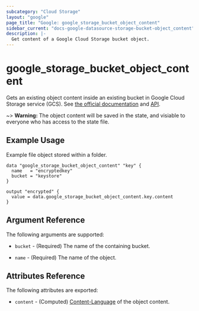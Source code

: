 ```yaml
---
subcategory: "Cloud Storage"
layout: "google"
page_title: "Google: google_storage_bucket_object_content"
sidebar_current: "docs-google-datasource-storage-bucket-object_content"
description: |-
  Get content of a Google Cloud Storage bucket object.
---
```



# google\_storage\_bucket\_object\_content

Gets an existing object content  inside an existing bucket in Google Cloud Storage service (GCS).
See [the official documentation](https://cloud.google.com/storage/docs/key-terms#objects)
and
[API](https://cloud.google.com/storage/docs/json_api/v1/objects).

~> **Warning:** The object content will be saved in the state, and visiable to everyone who has access to the state file.

## Example Usage

Example file object  stored within a folder.

```hcl
data "google_storage_bucket_object_content" "key" {
  name   = "encryptedkey"
  bucket = "keystore"
}

output "encrypted" {
  value = data.google_storage_bucket_object_content.key.content
}
```

## Argument Reference

The following arguments are supported:

* `bucket` - (Required) The name of the containing bucket.

* `name` - (Required) The name of the object.

## Attributes Reference

The following attributes are exported:

* `content` - (Computed) [Content-Language](https://tools.ietf.org/html/rfc7231#section-3.1.3.2) of the object content.

